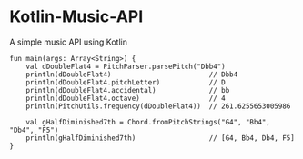 # Kotlin-Music-API
A simple music API using Kotlin

    fun main(args: Array<String>) {
        val dDoubleFlat4 = PitchParser.parsePitch("Dbb4")
        println(dDoubleFlat4)                        // Dbb4
        println(dDoubleFlat4.pitchLetter)            // D
        println(dDoubleFlat4.accidental)             // bb
        println(dDoubleFlat4.octave)                 // 4
        println(PitchUtils.frequency(dDoubleFlat4))  // 261.6255653005986

        val gHalfDiminished7th = Chord.fromPitchStrings("G4", "Bb4", "Db4", "F5")
        println(gHalfDiminished7th)                  // [G4, Bb4, Db4, F5]
    }
